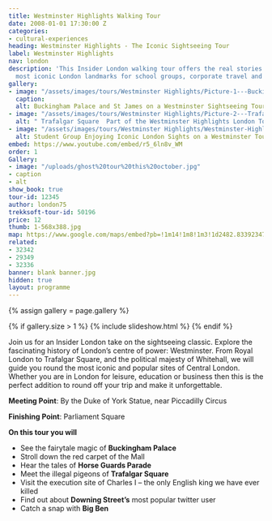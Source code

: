 ```yaml
---
title: Westminster Highlights Walking Tour
date: 2008-01-01 17:30:00 Z
categories:
- cultural-experiences
heading: Westminster Highlights - The Iconic Sightseeing Tour
label: Westminster Highlights
nav: london
description: 'This Insider London walking tour offers the real stories behind the
  most iconic London landmarks for school groups, corporate travel and private tours. '
gallery:
- image: "/assets/images/tours/Westminster Highlights/Picture-1---Buckingham-Palace-Westminster-Highlights-Sightseeing-Walking-Tour-Student-Corportate-Group.jpg"
  caption: 
  alt: Buckingham Palace and St James on a Westminster Sightseeing Tour
- image: "/assets/images/tours/Westminster Highlights/Picture-2---Trafalgar-Square-Westminster-Highlights-Sightseeing-Walking-Tour-Student-Corportate-Group.jpg"
  alt: " Trafalgar Square  Part of the Westminster Highlights London Tour"
- image: "/assets/images/tours/Westminster Highlights/Westminster-Highlights-Sightseeing-Walking-Tour-Student-Corportate-Group.jpg"
  alt: Student Group Enjoying Iconic London Sights on a Westminster Tour
embed: https://www.youtube.com/embed/r5_6ln8v_WM
order: 1
Gallery:
- image: "/uploads/ghost%20tour%20this%20october.jpg"
- caption
- alt
show_book: true
tour-id: 12345
author: london75
trekksoft-tour-id: 50196
price: 12
thumb: 1-568x388.jpg
map: https://www.google.com/maps/embed?pb=!1m14!1m8!1m3!1d2482.8339234717528!2d-0.1306618!3d51.5162628!3m2!1i1024!2i768!4f13.1!3m3!1m2!1s0x48761b2d6bcc0c53%3A0xc17011138a7f29da!2sTottenham+Court+Road+Station!5e0!3m2!1sen!2sus!4v1438592163974
related:
- 32342
- 29349
- 32336
banner: blank banner.jpg
hidden: true
layout: programme
---
```


{% assign gallery = page.gallery %}

{% if gallery.size > 1 %}
  {% include slideshow.html %}
{% endif %}

Join us for an Insider London take on the sightseeing classic. Explore the fascinating history of London’s centre of power: Westminster. From Royal London to Trafalgar Square, and the political majesty of Whitehall, we will guide you round the most iconic and popular sites of Central London. Whether you are in London for leisure, education or business then this is the perfect addition to round off your trip and make it unforgettable.

**Meeting Point**: By the Duke of York Statue, near Piccadilly Circus

**Finishing Point**: Parliament Square

**On this tour you will**

* See the fairytale magic of **Buckingham Palace**
* Stroll down the red carpet of the Mall
* Hear the tales of **Horse Guards Parade**
* Meet the illegal pigeons of **Trafalgar Square**
* Visit the execution site of Charles I – the only English king we have ever killed
* Find out about **Downing Street’s** most popular twitter user
* Catch a snap with **Big Ben**
